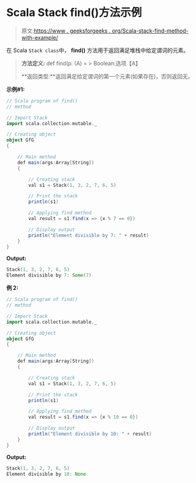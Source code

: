 # Scala Stack find()方法示例

> 原文:[https://www . geeksforgeeks . org/Scala-stack-find-method-with-example/](https://www.geeksforgeeks.org/scala-stack-find-method-with-example/)

在 Scala `Stack class`中， **find()** 方法用于返回满足堆栈中给定谓词的元素。

> **方法定义:** def find(p: (A) = > Boolean:选项【A】
> 
> **返回类型:**返回满足给定谓词的第一个元素(如果存在)，否则返回无。

**示例#1:**

```scala
// Scala program of find() 
// method 

// Import Stack 
import scala.collection.mutable._

// Creating object 
object GfG 
{ 

    // Main method 
    def main(args:Array[String]) 
    { 

        // Creating stack  
        val s1 = Stack(1, 3, 2, 7, 6, 5)  

        // Print the stack
        println(s1)

        // Applying find method  
        val result = s1.find(x => {x % 7 == 0}) 

        // Display output
        println("Element divisible by 7: " + result)
    } 
} 
```

**Output:**

```scala
Stack(1, 3, 2, 7, 6, 5)
Element divisible by 7: Some(7)

```

**例 2:**

```scala
// Scala program of find() 
// method 

// Import Stack 
import scala.collection.mutable._

// Creating object 
object GfG 
{ 

    // Main method 
    def main(args:Array[String]) 
    { 

        // Creating stack  
        val s1 = Stack(1, 3, 2, 7, 6, 5)  

        // Print the stack
        println(s1)

        // Applying find method  
        val result = s1.find(x => {x % 10 == 0}) 

        // Display output
        println("Element divisible by 10: " + result)
    } 
} 
```

**Output:**

```scala
Stack(1, 3, 2, 7, 6, 5)
Element divisible by 10: None

```